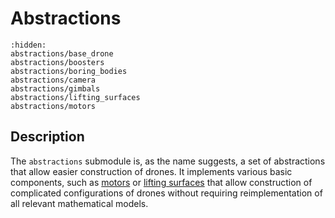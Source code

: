 # Abstractions

```{toctree}
:hidden:
abstractions/base_drone
abstractions/boosters
abstractions/boring_bodies
abstractions/camera
abstractions/gimbals
abstractions/lifting_surfaces
abstractions/motors
```

## Description

The `abstractions` submodule is, as the name suggests, a set of abstractions that allow easier construction of drones.
It implements various basic components, such as [motors](abstractions/motors) or [lifting surfaces](abstractions/lifting_surfaces) that allow construction of complicated configurations of drones without requiring reimplementation of all relevant mathematical models.
